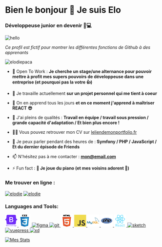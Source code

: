 <h1 align="left">Bien le bonjour 👋 Je suis Elo</h1>
<h3 align="left">Développeuse junior en devenir 💪💻</h3>

<img width="400" alt="hello" src="https://media.giphy.com/media/3ornk57KwDXf81rjWM/giphy.gif">

*Ce profil est fictif pour montrer les différentes fonctions de Github à des apprenants*

<p align="left"> <img src="https://komarev.com/ghpvc/?username=elodiepaca&label=Profile%20views&color=0e75b6&style=flat" alt="elodiepaca" /> </p>

- 👯 Open To Work : **Je cherche un stage/une alternance pour pouvoir mettre à profit mes supers pouvoirs de développeuse dans une entreprise (et pourquoi pas la votre 👍)**

- 🔭 Je travaille actuellement **sur un projet personnel qui me tient à coeur**

- 🌱 On en apprend tous les jours **et en ce moment j'apprend à maîtriser REACT 😎**

- 🤝 J'ai pleins de qualités : **Travail en équipe / travail sous pression / grande capacité d'adaptation / Et bien plus encore !**

- 👨‍💻 Vous pouvez retrouver mon CV sur [leliendemonportfolio.fr](leliendemonportfolio.fr)

- 💬 Je peux parler pendant des heures de : **Symfony / PHP / JavaScript / Et du dernier épisode de Friends**

- 📫 N'hésitez pas à me contacter : **mon@email.com**

- ⚡ Fun fact : **🎹 Je joue du piano (et mes voisins adorent 🤟)**

<h3 align="left">Me trouver en ligne :</h3>
<p align="left">
<a href="https://twitter.com/elodie" target="blank"><img align="center" src="https://raw.githubusercontent.com/rahuldkjain/github-profile-readme-generator/neutral-icons/src/images/icons/Social/twitter.svg" alt="elodie" height="30" width="40" /></a>
<a href="https://www.linkedin.com/in/elodie-thauvin-3744455b/" target="blank"><img align="center" src="https://raw.githubusercontent.com/rahuldkjain/github-profile-readme-generator/neutral-icons/src/images/icons/Social/linked-in-alt.svg" alt="elodie" height="30" width="40" /></a>
</p>

<h3 align="left">Languages and Tools:</h3>
<p align="left"> <a href="https://getbootstrap.com" target="_blank"> <img src="https://raw.githubusercontent.com/devicons/devicon/master/icons/bootstrap/bootstrap-plain-wordmark.svg" alt="bootstrap" width="40" height="40"/> </a> <a href="https://www.w3schools.com/css/" target="_blank"> <img src="https://raw.githubusercontent.com/devicons/devicon/master/icons/css3/css3-original-wordmark.svg" alt="css3" width="40" height="40"/> </a> <a href="https://www.figma.com/" target="_blank"> <img src="https://www.vectorlogo.zone/logos/figma/figma-icon.svg" alt="figma" width="40" height="40"/> </a> <a href="https://git-scm.com/" target="_blank"> <img src="https://www.vectorlogo.zone/logos/git-scm/git-scm-icon.svg" alt="git" width="40" height="40"/> </a> <a href="https://www.w3.org/html/" target="_blank"> <img src="https://raw.githubusercontent.com/devicons/devicon/master/icons/html5/html5-original-wordmark.svg" alt="html5" width="40" height="40"/> </a> <a href="https://developer.mozilla.org/en-US/docs/Web/JavaScript" target="_blank"> <img src="https://raw.githubusercontent.com/devicons/devicon/master/icons/javascript/javascript-original.svg" alt="javascript" width="40" height="40"/> </a> <a href="https://www.mysql.com/" target="_blank"> <img src="https://raw.githubusercontent.com/devicons/devicon/master/icons/mysql/mysql-original-wordmark.svg" alt="mysql" width="40" height="40"/> </a> <a href="https://www.php.net" target="_blank"> <img src="https://raw.githubusercontent.com/devicons/devicon/master/icons/php/php-original.svg" alt="php" width="40" height="40"/> </a> <a href="https://reactjs.org/" target="_blank"> <img src="https://raw.githubusercontent.com/devicons/devicon/master/icons/react/react-original-wordmark.svg" alt="react" width="40" height="40"/> </a> <a href="https://www.sketch.com/" target="_blank"> <img src="https://www.vectorlogo.zone/logos/sketchapp/sketchapp-icon.svg" alt="sketch" width="40" height="40"/> </a> <a href="https://vuepress.vuejs.org/" target="_blank"> <img src="https://raw.githubusercontent.com/AliasIO/wappalyzer/master/src/drivers/webextension/images/icons/VuePress.svg" alt="vuepress" width="40" height="40"/> </a> <a href="https://www.adobe.com/products/xd.html" target="_blank"> <img src="https://cdn.worldvectorlogo.com/logos/adobe-xd.svg" alt="xd" width="40" height="40"/> </a> </p>


[![Mes Stats](https://github-readme-stats.vercel.app/api?username=elodiepaca)](https://github.com/anuraghazra/github-readme-stats)

<!---
elodiepaca/elodiepaca is a ✨ special ✨ repository because its `README.md` (this file) appears on your GitHub profile.
You can click the Preview link to take a look at your changes.
--->
